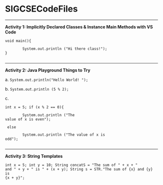 # SIGCSECodeFiles

<hr>

<b>Activity 1: Implicitly Declared Classes & Instance Main Methods with VS Code</b>

<pre><code>void main(){
<p>&Tab;System.out.println ("Hi there class!");
}</p></code></pre>
<hr>
<b>Activity 2: Java Playground Things to Try</b>


a.
<code>System.out.println("Hello World! ");</code>


b.
<code>System.out.println (5 % 2);</code>


c.
	<pre><code>int x = 5; 
	if (x % 2 == 0){
	<p>&Tab;System.out.println ("The value of x is even");</p>
	else
	<p>&Tab;System.out.println ("The value of x is odd");</p></code></pre>
<hr>
<b>Activity 3: String Templates</b>


<code>int x = 5; 
int y = 10;
String concatS = "The sum of " + x + " and " + y + " is " + (x + y); 
String s =  STR."The sum of \{x} and \{y} is \{x + y}";</code>

